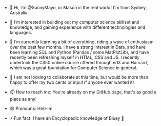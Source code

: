 - 👋 Hi, I’m @SunnyMayo, or Mason in the real world! I'm from Sydney, Australia.

- 👀 I’m interested in building out my computer science skillset and knowledge, and gaining experience with different technologies and languages.

- 🌱 I’m currently learning a bit of everything, riding a wave of enthusiasm over the past few months. I have a strong interest in Data, and have been learning SQL and Python (Pandas / some MatPlotLib), and have recently been refreshing myself in HTML, CSS and JS. I recently undertook the CS50 online course offered through edX and Harvard, which was a great foundation for Computer Science in general.

- 💞️ I am not looking to collaborate at this time, but would be more than happy to offer my two cents or input if anyone ever wanted it!

- 📫 How to reach me: You're already on my GitHub page, that's as good a place as any!

- 😄 Pronouns: He/Him

- ⚡ Fun fact: I have an Encyclopedic knowledge of Bluey 🐶

<!---
SunnyMayo/SunnyMayo is a ✨ special ✨ repository because its `README.md` (this file) appears on your GitHub profile.
You can click the Preview link to take a look at your changes.
--->
